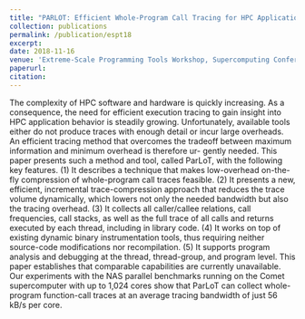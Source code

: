 ```yaml
---
title: "PARLOT: Efficient Whole-Program Call Tracing for HPC Applications"
collection: publications
permalink: /publication/espt18
excerpt:
date: 2018-11-16
venue: 'Extreme-Scale Programming Tools Workshop, Supercomputing Conference, Dallas, Texas, November 2018'
paperurl: 
citation: 
---
```

The complexity of HPC software and hardware is quickly increasing. As a consequence, the need for efficient execution tracing to gain insight into HPC application behavior is steadily growing. Unfortunately, available tools either do not produce traces with enough detail or incur large overheads. An efficient tracing method that overcomes the tradeoff between maximum information and minimum overhead is therefore ur- gently needed. This paper presents such a method and tool, called ParLoT, with the following key features. (1) It describes a technique that makes low-overhead on-the-fly compression of whole-program call traces feasible. (2) It presents a new, efficient, incremental trace-compression approach that reduces the trace volume dynamically, which lowers not only the needed bandwidth but also the tracing overhead. (3) It collects all caller/callee relations, call frequencies, call stacks, as well as the full trace of all calls and returns executed by each thread, including in library code. (4) It works on top of existing dynamic binary instrumentation tools, thus requiring neither source-code modifications nor recompilation. (5) It supports program analysis and debugging at the thread, thread-group, and program level. This paper establishes that comparable capabilities are currently unavailable. Our experiments with the NAS parallel benchmarks running on the Comet supercomputer with up to 1,024 cores show that ParLoT can collect whole-program function-call traces at an average tracing bandwidth of just 56 kB/s per core.